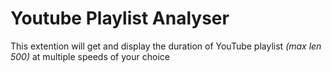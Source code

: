 # Youtube Playlist Analyser

This extention will get and display the duration of YouTube playlist _(max len 500)_ at multiple speeds of your choice